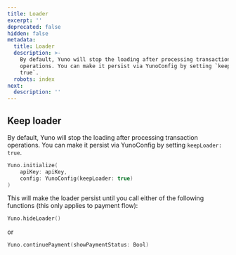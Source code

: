 ```yaml
---
title: Loader
excerpt: ''
deprecated: false
hidden: false
metadata:
  title: Loader
  description: >-
    By default, Yuno will stop the loading after processing transaction
    operations. You can make it persist via YunoConfig by setting `keepLoader:
    true`.
  robots: index
next:
  description: ''
---
```

## Keep loader

By default, Yuno will stop the loading after processing transaction operations. You can make it persist via YunoConfig by setting `keepLoader: true`.

```swift
Yuno.initialize(
    apiKey: apiKey,
    config: YunoConfig(keepLoader: true)
)
```

This will make the loader persist until you call either of the following functions (this only applies to payment flow):

```swift
Yuno.hideLoader()
```

or

```swift
Yuno.continuePayment(showPaymentStatus: Bool)
```
